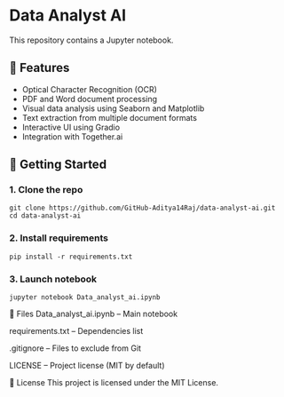 # Data Analyst AI

This repository contains a Jupyter notebook.

## 🧠 Features

- Optical Character Recognition (OCR)
- PDF and Word document processing
- Visual data analysis using Seaborn and Matplotlib
- Text extraction from multiple document formats
- Interactive UI using Gradio
- Integration with Together.ai

## 🚀 Getting Started

### 1. Clone the repo

```
git clone https://github.com/GitHub-Aditya14Raj/data-analyst-ai.git
cd data-analyst-ai
```
### 2. Install requirements
```pip install -r requirements.txt```

### 3. Launch notebook
```jupyter notebook Data_analyst_ai.ipynb```

📁 Files
Data_analyst_ai.ipynb – Main notebook

requirements.txt – Dependencies list

.gitignore – Files to exclude from Git

LICENSE – Project license (MIT by default)

📜 License
This project is licensed under the MIT License.

